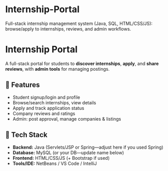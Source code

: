 # Internship-Portal
Full-stack internship management system (Java, SQL, HTML/CSS/JS): browse/apply to internships, reviews, and admin workflows.

# Internship Portal

A full-stack portal for students to **discover internships**, **apply**, and **share reviews**, with **admin tools** for managing postings.

## 🔹 Features
- Student signup/login and profile
- Browse/search internships, view details
- Apply and track application status
- Company reviews and ratings
- Admin: post approval, manage companies & listings

## 🔹 Tech Stack
- **Backend:** Java (Servlets/JSP or Spring—adjust here if you used Spring)
- **Database:** MySQL (or your DB—update name below)
- **Frontend:** HTML/CSS/JS (+ Bootstrap if used)
- **Tools/IDE:** NetBeans / VS Code / IntelliJ
